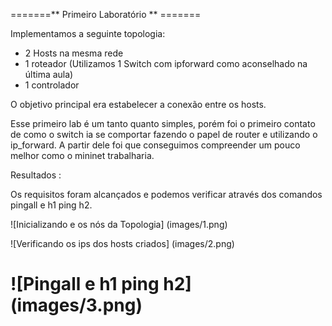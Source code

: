 =======** Primeiro Laboratório ** =======

Implementamos a seguinte topologia: 
- 2 Hosts na mesma rede
- 1 roteador (Utilizamos 1 Switch com ipforward como aconselhado na última aula)
- 1 controlador

O objetivo principal era estabelecer a conexão entre os hosts. 

Esse primeiro lab é um tanto quanto simples, porém foi o primeiro contato de como o switch ia se comportar fazendo o papel de router e utilizando o ip_forward. A partir dele foi que conseguimos compreender um pouco melhor como o mininet trabalharia.

Resultados : 

Os requisitos foram alcançados e podemos verificar através dos comandos
pingall e h1 ping h2. 

![Inicializando e os nós da Topologia] (images/1.png)

![Verificando os ips dos hosts criados] (images/2.png)

![Pingall e h1 ping h2] (images/3.png) 
=
